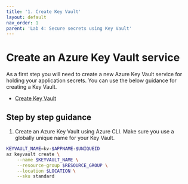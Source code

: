 ```yaml
---
title: '1. Create Key Vault'
layout: default
nav_order: 1
parent: 'Lab 4: Secure secrets using Key Vault'
---
```


# Create an Azure Key Vault service

As a first step you will need to create a new Azure Key Vault service for holding your application secrets. You can use the below guidance for creating a Key Vault.

- [Create Key Vault](https://docs.microsoft.com/en-us/azure/spring-cloud/tutorial-managed-identities-key-vault#set-up-your-key-vault)

## Step by step guidance

1. Create an Azure Key Vault using Azure CLI. Make sure you use a globally unique name for your Key Vault.

```bash
KEYVAULT_NAME=kv-$APPNAME-$UNIQUEID
az keyvault create \
    --name $KEYVAULT_NAME \
    --resource-group $RESOURCE_GROUP \
    --location $LOCATION \
    --sku standard
```



